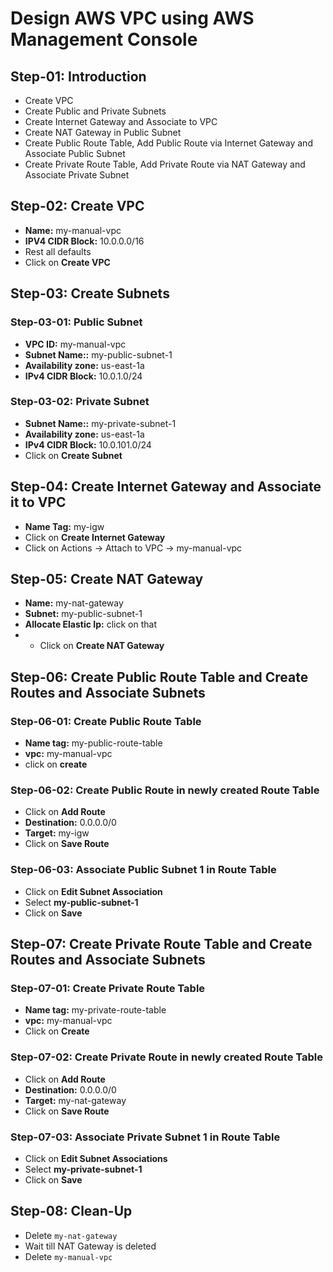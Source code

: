 # Design AWS VPC using AWS Management Console

## Step-01: Introduction
- Create VPC
- Create Public and Private Subnets
- Create Internet Gateway and Associate to VPC
- Create NAT Gateway in Public Subnet
- Create Public Route Table, Add Public Route via Internet Gateway and Associate Public Subnet
- Create Private Route Table, Add Private Route via NAT Gateway and Associate Private Subnet

## Step-02: Create VPC
- **Name:** my-manual-vpc
- **IPV4 CIDR Block:** 10.0.0.0/16
- Rest all defaults
- Click on **Create VPC**

## Step-03: Create Subnets
### Step-03-01: Public Subnet
- **VPC ID:** my-manual-vpc
- **Subnet Name::** my-public-subnet-1
- **Availability zone:** us-east-1a
- **IPv4 CIDR Block:** 10.0.1.0/24

### Step-03-02: Private Subnet
- **Subnet Name::** my-private-subnet-1
- **Availability zone:** us-east-1a
- **IPv4 CIDR Block:** 10.0.101.0/24
- Click on **Create Subnet**

## Step-04: Create Internet Gateway and Associate it to VPC
- **Name Tag:** my-igw
- Click on **Create Internet Gateway**
- Click on Actions -> Attach to VPC -> my-manual-vpc

## Step-05: Create NAT Gateway
- **Name:** my-nat-gateway
- **Subnet:** my-public-subnet-1
- **Allocate Elastic Ip:** click on that
- - Click on **Create NAT Gateway**

## Step-06: Create Public Route Table and Create Routes and Associate Subnets
### Step-06-01: Create Public Route Table
- **Name tag:** my-public-route-table
- **vpc:** my-manual-vpc
- click on **create**
### Step-06-02: Create Public Route in newly created Route Table
- Click on **Add Route**
- **Destination:** 0.0.0.0/0
- **Target:** my-igw
- Click on **Save Route**
### Step-06-03: Associate Public Subnet 1 in Route Table
- Click on **Edit Subnet Association**
- Select **my-public-subnet-1**
- Click on **Save**

## Step-07: Create Private Route Table and Create Routes and Associate Subnets
### Step-07-01: Create Private Route Table
- **Name tag:** my-private-route-table
- **vpc:** my-manual-vpc
- Click on **Create**
### Step-07-02: Create Private Route in newly created Route Table
- Click on **Add Route**
- **Destination:** 0.0.0.0/0
- **Target:** my-nat-gateway
- Click on **Save Route**
### Step-07-03: Associate Private Subnet 1 in Route Table
- Click on **Edit Subnet Associations**
- Select **my-private-subnet-1**
- Click on **Save**

## Step-08: Clean-Up
- Delete `my-nat-gateway`
- Wait till NAT Gateway is deleted
- Delete `my-manual-vpc`